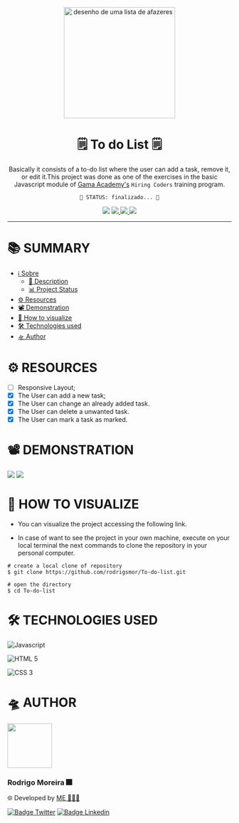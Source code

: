 <p align="center"> 
    <img src="https://image.flaticon.com/icons/png/512/262/262825.png" height="250px" alt="desenho de uma lista de afazeres">
</p>

<h1 align="center" id="sobre">🗒 To do List 🗒</h1>

<p align="center" id="descricao">
Basically it consists of a to-do list where the user can add a task, remove it, or edit it.This project was done as one of the exercises in the basic Javascript module of <a href="https://www.gama.academy/">Gama Academy's</a> <code>Hiring Coders</code> training program.
</p>

<p align="center" id="status">
<code>🚀 STATUS: finalizado... 🚀</code>
</p>

<p align="center">
    <img src="https://img.shields.io/static/v1?label=Progress&message=80%&color=ff0b54&style=for-the-badge&labelColor=fc628e">
    <a href="https://github.com/rodrigsmor/To-do-list/issues">
        <img src="https://img.shields.io/github/issues/rodrigsmor/To-do-list?style=for-the-badge&labelColor=aa4ec9&color=790c9e">
    </a>
    <a href="https://github.com/rodrigsmor/To-do-list/network/members">
        <img src="https://img.shields.io/github/forks/rodrigsmor/To-do-list?style=for-the-badge&labelColor=63b8f9">
    </a>
    <a href="https://github.com/rodrigsmor/To-do-list/stargazers">
        <img src="https://img.shields.io/github/stars/rodrigsmor/To-do-list?style=for-the-badge&labelColor=fffa70&color=d6cb00">
    </a>
</p>

****

# 📚 SUMMARY

- [ℹ️ Sobre](#sobre)
    - [📄 Description](#descricao)
    - [📊 Project Status](#status)
- [⚙️ Resources](#recursos)
- [📽 Demonstration](#demonstracao)
- [🔮 How to visualize](#visualizar)
- [🛠 Technologies used](#tecnologias)
- [🛸 Author](#autor)


# ⚙️ RESOURCES <i id="recursos"> </i>

- [ ] Responsive Layout;
- [x] The User can add a new task;
- [x] The User can change an already added task.
- [x] The User can delete a unwanted task.
- [x] The User can mark a task as marked.

# 📽 DEMONSTRATION <i id="demonstracao"> </i>

<img src="./img/Screenshot.png">
<img src="./img/screen-capture.gif">

# 🔮 HOW TO VISUALIZE <i id="visualizar"> </i>

- You can visualize the project accessing the following <a>link</a>.

- In case of want to see the project in your own machine, execute on your local terminal the next commands to clone the repository in your personal computer.

````
# create a local clone of repository
$ git clone https://github.com/rodrigsmor/To-do-list.git

# open the directory
$ cd To-do-list
````

# 🛠️ TECHNOLOGIES USED <i id="tecnologias"> </i>

![Javascript](https://img.shields.io/badge/JavaScript-F7DF1E?style=for-the-badge&logo=javascript&logoColor=black)

![HTML 5](https://img.shields.io/badge/HTML5-E34F26?style=for-the-badge&logo=html5&logoColor=white)

![CSS 3](https://img.shields.io/badge/CSS3-1572B6?style=for-the-badge&logo=css3&logoColor=white)


# 🛸 AUTHOR <i id="autor"> </i>

<img src="https://avatars.githubusercontent.com/u/78985382?v=4" height="100px">

### Rodrigo Moreira 🎆
🌐 Developed by [ME 👨🏽‍💻](https://github.com/rodrigsmor)

[![Badge Twitter](https://img.shields.io/badge/Twitter-1DA1F2?style=for-the-badge&logo=twitter&logoColor=white)](https://twitter.com/psrodrigs)
[![Badge Linkedin](https://img.shields.io/badge/LinkedIn-0077B5?style=for-the-badge&logo=linkedin&logoColor=white)](https://www.linkedin.com/in/rodrigo-m0reira-da-silva/)
